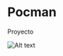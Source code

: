 # Pocman
Proyecto


![Alt text](https://public.dm2302.livefilestore.com/y3ptymOpDcmutp1hxPlw9E9z85S9sS2gd2F4oxZnqsyVhSZsd5UJGMuCYefhyUmWIPzA5VH8ID5YsjyVxii7Kwn5ad-4LOWiTiHS_dfkJuj1Ko/Yo%20soy%20un%20gato%20serio.jpg "Optional title")


